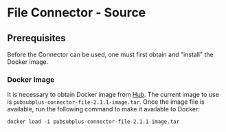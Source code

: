 # File Connector - Source

## Prerequisites

Before the Connector can be used, one must first obtain and "install" the Docker image.

### Docker Image

It is necessary to obtain Docker image from [Hub](https://solacesystems.sharepoint.com/:u:/r/sites/TechGarage/Shared%20Documents/Tech%20COE/Connectors/File%20%26%20SFTP/2.1.1/pubsubplus-connector-file-2.1.1/docker-image/pubsubplus-connector-file-2.1.1-image.tar?csf=1&web=1&e=oIbLaj).  The current image to use is `pubsubplus-connector-file-2.1.1-image.tar`.  Once the image file is available, run the following command to make it available to Docker:

```shell
docker load -i pubsubplus-connector-file-2.1.1-image.tar
```

